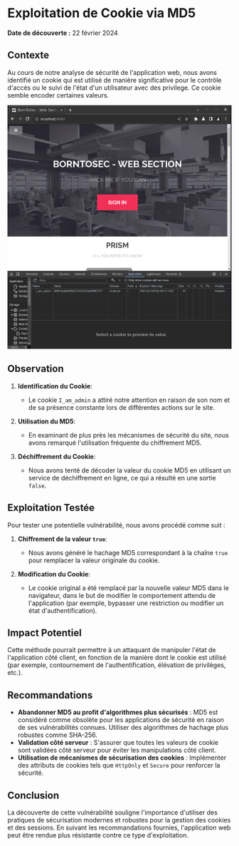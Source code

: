 # Exploitation de Cookie via MD5
**Date de découverte :** 22 février 2024

## Contexte
Au cours de notre analyse de sécurité de l'application web, nous avons identifié un cookie qui est utilisé de manière significative pour le contrôle d'accès ou le suivi de l'état d'un utilisateur avec des privilege. Ce cookie semble encoder certaines valeurs.

![cookie](screenshot/1.png)

## Observation
1. **Identification du Cookie**:
   - Le cookie `I_am_admin` a attiré notre attention en raison de son nom et de sa présence constante lors de différentes actions sur le site.

2. **Utilisation du MD5**:
   - En examinant de plus près les mécanismes de sécurité du site, nous avons remarqué l'utilisation fréquente du chiffrement MD5.

3. **Déchiffrement du Cookie**:
   - Nous avons tenté de décoder la valeur du cookie MD5 en utilisant un service de déchiffrement en ligne, ce qui a résulté en une sortie `false`.

## Exploitation Testée
Pour tester une potentielle vulnérabilité, nous avons procédé comme suit :
1. **Chiffrement de la valeur `true`**:
   - Nous avons généré le hachage MD5 correspondant à la chaîne `true` pour remplacer la valeur originale du cookie.

2. **Modification du Cookie**:
   - Le cookie original a été remplacé par la nouvelle valeur MD5 dans le navigateur, dans le but de modifier le comportement attendu de l'application (par exemple, bypasser une restriction ou modifier un état d'authentification).

## Impact Potentiel
Cette méthode pourrait permettre à un attaquant de manipuler l'état de l'application côté client, en fonction de la manière dont le cookie est utilisé (par exemple, contournement de l'authentification, élévation de privilèges, etc.).

## Recommandations
- **Abandonner MD5 au profit d'algorithmes plus sécurisés** : MD5 est considéré comme obsolète pour les applications de sécurité en raison de ses vulnérabilités connues. Utiliser des algorithmes de hachage plus robustes comme SHA-256.
- **Validation côté serveur** : S'assurer que toutes les valeurs de cookie sont validées côté serveur pour éviter les manipulations côté client.
- **Utilisation de mécanismes de sécurisation des cookies** : Implémenter des attributs de cookies tels que `HttpOnly` et `Secure` pour renforcer la sécurité.

## Conclusion
La découverte de cette vulnérabilité souligne l'importance d'utiliser des pratiques de sécurisation modernes et robustes pour la gestion des cookies et des sessions. En suivant les recommandations fournies, l'application web peut être rendue plus résistante contre ce type d'exploitation.
